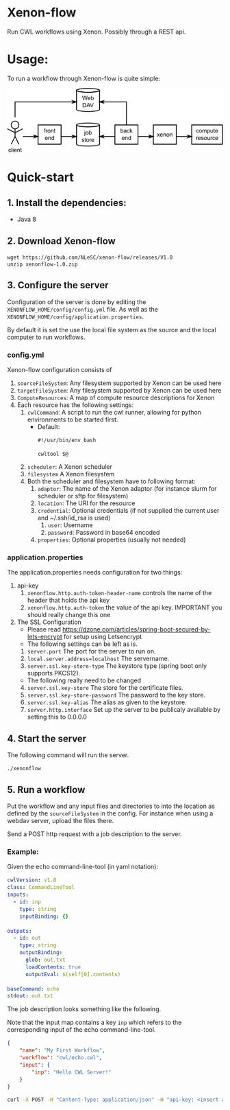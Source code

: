 # Xenon-flow

Run CWL workflows using Xenon. Possibly through a REST api.

# Usage:
To run a workflow through Xenon-flow is quite simple:

![Xenon-flow Usage Pattern](docs/architecture_diagram.png "Xenon-flow Usage")

# Quick-start
## 1. Install the dependencies:
 - Java 8

## 2. Download Xenon-flow
```
wget https://github.com/NLeSC/xenon-flow/releases/V1.0
unzip xenonflow-1.0.zip
```

## 3. Configure the server
Configuration of the server is done by editing the `XENONFLOW_HOME/config/config.yml` file.
As well as the `XENONFLOW_HOME/config/application.properties`.

By default it is set the use the local file system as the source and the local
computer to run workflows.


### config.yml
Xenon-flow configuration consists of 
1. `sourceFileSystem`: Any filesystem supported by Xenon can be used here
2. `targetFileSystem`: Any filesystem supported by Xenon can be used here
3. `ComputeResources`: A map of compute resource descriptions for Xenon
4. Each resource has the following settings:
    1. `cwlCommand`: A script to run the cwl runner, allowing for python environments to be started first.
    	* Default:
    		```
    		#!/usr/bin/env bash
    		
    		cwltool $@
    		```
    2. `scheduler`: A Xenon scheduler
    3. `filesystem` A Xenon filesystem
    4. Both the scheduler and filesystem have to following format:
        1. `adaptor`: The name of the Xenon adaptor (for instance slurm for scheduler or sftp for filesystem)
        2. `location`: The URI for the resource
        3. `credential`: Optional credentials (if not supplied the current user and ~/.ssh/id_rsa is used)
        	1. `user`: Username
        	2. `password`: Password in base64 encoded
        4. `properties`: Optional properties (usually not needed)

### application.properties
The application.properties needs configuration for two things:
1. api-key
	1. `xenonflow.http.auth-token-header-name` controls the name of the header that holds the api key
	2. `xenonflow.http.auth-token` the value of the api key. IMPORTANT you should really change this one
2. The SSL Configuration
	* Please read https://dzone.com/articles/spring-boot-secured-by-lets-encrypt for setup using Letsencrypt
	* The following settings can be left as is. 
	1. `server.port` The port for the server to run on.
	2. `local.server.address=localhost` The servername.
	3. `server.ssl.key-store-type` The keystore type (spring boot only supports PKCS12).
	* The following really need to be changed
	4. `server.ssl.key-store` The store for the certificate files. 
	5. `server.ssl.key-store-password` The password to the key store.
	6. `server.ssl.key-alias` The alias as given to the keystore.
	7. `server.http.interface` Set up the server to be publicaly available by setting this to 0.0.0.0


## 4. Start the server
The following command will run the server.
```
./xenonflow
```

## 5. Run a workflow
Put the workflow and any input files and directories to into the location as defined by the `sourceFileSystem` in the config. For instance when using a webdav server, upload the files there.

Send a POST http request with a job description to the server.

### Example:

Given the echo command-line-tool (in yaml notation):

```yaml
cwlVersion: v1.0
class: CommandLineTool
inputs:
  - id: inp
    type: string
    inputBinding: {}

outputs:
  - id: out
    type: string
    outputBinding:
      glob: out.txt
      loadContents: true
      outputEval: $(self[0].contents)

baseCommand: echo
stdout: out.txt
```

The job description looks something like the following.

Note that the input map contains a key `inp` which refers to the corresponding input of the echo command-line-tool.

```json
{
    "name": "My First Workflow",
    "workflow": "cwl/echo.cwl",
    "input": {
        "inp": "Hello CWL Server!"
    }
}
```

```bash
curl -X POST -H "Content-Type: application/json" -H "api-key: <insert api key here>" -d '{"name": "My First Workflow","workflow": "$PWD/cwl/echo.cwl","input": {"inp": "Hello CWL Server!"}}' https://localhost:8443/jobs
```

